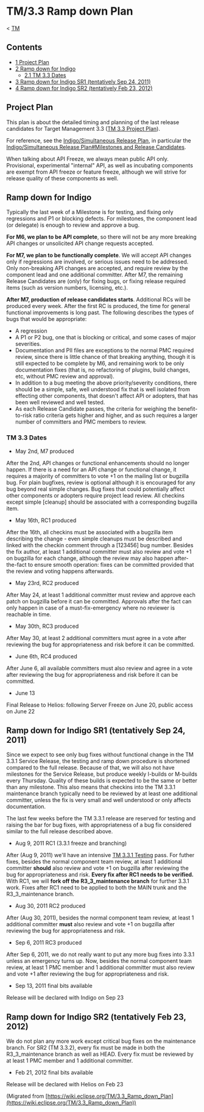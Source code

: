 

TM/3.3 Ramp down Plan
=====================

< [TM](/TM "TM")

Contents
--------

*   [1 Project Plan](#Project-Plan)
*   [2 Ramp down for Indigo](#Ramp-down-for-Indigo)
    *   [2.1 TM 3.3 Dates](#TM-3.3-Dates)
*   [3 Ramp down for Indigo SR1 (tentatively Sep 24, 2011)](#Ramp-down-for-Indigo-SR1-.28tentatively-Sep-24.2C-2011.29)
*   [4 Ramp down for Indigo SR2 (tentatively Feb 23, 2012)](#Ramp-down-for-Indigo-SR2-.28tentatively-Feb-23.2C-2012.29)

Project Plan
------------

This plan is about the detailed timing and planning of the last release candidates for Target Management 3.3 ([TM 3.3 Project Plan](https://www.eclipse.org/tm/development/plan.php)).

For reference, see the [Indigo/Simultaneous Release Plan](/Indigo/Simultaneous_Release_Plan "Indigo/Simultaneous Release Plan"), in particular the [Indigo/Simultaneous Release Plan#Milestones and Release Candidates](/Indigo/Simultaneous_Release_Plan#Milestones_and_Release_Candidates "Indigo/Simultaneous Release Plan").

When talking about API Freeze, we always mean public API only. Provisional, experimental "internal" API, as well as incubating components are exempt from API freeze or feature freeze, although we will strive for release quality of these components as well.

Ramp down for Indigo
--------------------

Typically the last week of a Milestone is for testing, and fixing only regressions and P1 or blocking defects. For milestones, the component lead (or delegate) is enough to review and approve a bug.

**For M6, we plan to be API complete**, so there will not be any more breaking API changes or unsolicited API change requests accepted.

**For M7, we plan to be functionally complete**. We will accept API changes only if regressions are involved, or serious issues need to be addressed. Only non-breaking API changes are accepted, and require review by the component lead and one additional committer. After M7, the remaining Release Candidates are (only) for fixing bugs, or fixing release required items (such as version numbers, licensing, etc.).

**After M7, production of release candidates starts**. Additional RCs will be produced every week. After the first RC is produced, the time for general functional improvements is long past. The following describes the types of bugs that would be appropriate:

*   A regression
*   A P1 or P2 bug, one that is blocking or critical, and some cases of major severities.
*   Documentation and PII files are exceptions to the normal PMC required review, since there is little chance of that breaking anything, though it is still expected to be complete by M6, and remaining work to be only documentation fixes (that is, no refactoring of plugins, build changes, etc, without PMC review and approval).
*   In addition to a bug meeting the above priority/severity conditions, there should be a simple, safe, well understood fix that is well isolated from effecting other components, that doesn't affect API or adopters, that has been well reviewed and well tested.
*   As each Release Candidate passes, the criteria for weighing the benefit-to-risk ratio criteria gets higher and higher, and as such requires a larger number of committers and PMC members to review.

### TM 3.3 Dates

*   May 2nd, M7 produced

After the 2nd, API changes or functional enhancements should no longer happen. If there is a need for an API change or functional change, it requires a majority of committers to vote +1 on the mailing list or bugzilla bug. For plain bugfixes, review is optional although it is encouraged for any bug beyond real simple changes. Bug fixes that could potentially affect other components or adopters require project lead review. All checkins except simple \[cleanup\] should be associated with a corresponding bugzilla item.

*   May 16th, RC1 produced

After the 16th, all checkins must be associated with a bugzilla item describing the change - even simple cleanups must be described and linked with the checkin comment through a \[123456\] bug number. Besides the fix author, at least 1 additional committer must also review and vote +1 on bugzilla for each change, although the review may also happen after-the-fact to ensure smooth operation: fixes can be committed provided that the review and voting happens afterwards.

*   May 23rd, RC2 produced

After May 24, at least 1 additional committer must review and approve each patch on bugzilla before it can be committed. Approvals after the fact can only happen in case of a must-fix-emergency where no reviewer is reachable in time.

*   May 30th, RC3 produced

After May 30, at least 2 additional committers must agree in a vote after reviewing the bug for appropriateness and risk before it can be committed.

*   June 6th, RC4 produced

After June 6, all available committers must also review and agree in a vote after reviewing the bug for appropriateness and risk before it can be committed.

*   June 13

Final Release to Helios: following Server Freeze on June 20, public access on June 22

Ramp down for Indigo SR1 (tentatively Sep 24, 2011)
---------------------------------------------------

Since we expect to see only bug fixes without functional change in the TM 3.3.1 Service Release, the testing and ramp down procedure is shortened compared to the full release. Because of that, we will also not have milestones for the Service Release, but produce weekly I-builds or M-builds every Thursday. Quality of these builds is expected to be the same or better than any milestone. This also means that checkins into the TM 3.3.1 maintenance branch typically need to be reviewed by at least one additional committer, unless the fix is very small and well understood or only affects documentation.

The last few weeks before the TM 3.3.1 release are reserved for testing and raising the bar for bug fixes, with appropriateness of a bug fix considered similar to the full release described above.

*   Aug 9, 2011 RC1 (3.3.1 freeze and branching)

After (Aug 9, 2011) we'll have an intensive [TM 3.3.1 Testing](/index.php?title=TM_3.3.1_Testing&action=edit&redlink=1 "TM 3.3.1 Testing (page does not exist)") pass. For futher fixes, besides the normal component team review, at least 1 additional committer **should** also review and vote +1 on bugzilla after reviewing the bug for appropriateness and risk. **Every fix after RC1 needs to be verified.** With RC1, we will **fork off the R3\_3\_maintenance branch** for further 3.3.1 work. Fixes after RC1 need to be applied to both the MAIN trunk and the R3\_3\_maintenance branch.

*   Aug 30, 2011 RC2 produced

After (Aug 30, 2011), besides the normal component team review, at least 1 additional committer **must** also review and vote +1 on bugzilla after reviewing the bug for appropriateness and risk.

*   Sep 6, 2011 RC3 produced

After Sep 6, 2011, we do not really want to put any more bug fixes into 3.3.1 unless an emergency turns up. Now, besides the normal component team review, at least 1 PMC member and 1 additional committer must also review and vote +1 after reviewing the bug for appropriateness and risk.

*   Sep 13, 2011 final bits available

Release will be declared with Indigo on Sep 23

Ramp down for Indigo SR2 (tentatively Feb 23, 2012)
---------------------------------------------------

We do not plan any more work except critical bug fixes on the maintenance branch. For SR2 (TM 3.3.2), every fix must be made in both the R3\_3\_maintenance branch as well as HEAD. Every fix must be reviewed by at least 1 PMC member and 1 additional committer.

*   Feb 21, 2012 final bits available

Release will be declared with Helios on Feb 23


(Migrated from [https://wiki.eclipse.org/TM/3.3_Ramp_down_Plan](https://wiki.eclipse.org/TM/3.3_Ramp_down_Plan))